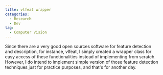 ```yaml
---
title: vlfeat wrapper
categories: 
  - Research
  - Dev
tag:
  - Computer Vision
---
```


Since there are a very good open sources software for feature detection and description, for instance, 
vlfeat, I simply created a wrapper class for easy access of these functionalities instead of implementing from scratch. However, I do intend to implement simple version of those feature detection techniques just for practice purposes, and that's for another day.

